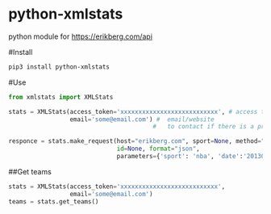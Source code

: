 # python-xmlstats
python module for https://erikberg.com/api

#Install
```bash
pip3 install python-xmlstats
```
#Use
```python
from xmlstats import XMLStats

stats = XMLStats(access_token='xxxxxxxxxxxxxxxxxxxxxxxxxxx', # access token you must get https://erikberg.com/api
                 email='some@email.com') #  email/website 
                                        #   to contact if there is a problem

responce = stats.make_request(host="erikberg.com", sport=None, method="events",
                              id=None, format="json",
                              parameters={'sport': 'nba', 'date':'20130414'})

```

##Get teams
```python
stats = XMLStats(access_token='xxxxxxxxxxxxxxxxxxxxxxxxxxx',
                 email='some@email.com')
teams = stats.get_teams()
```

